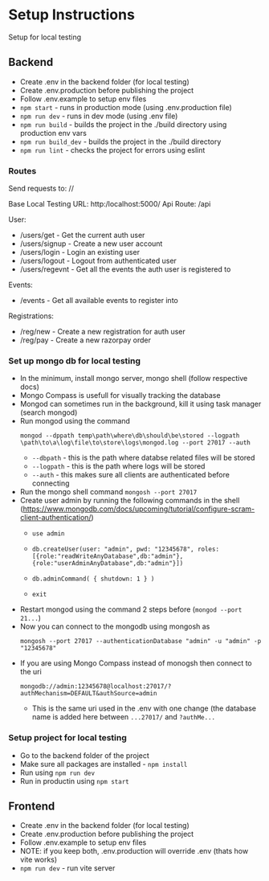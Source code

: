 # Setup Instructions
Setup for local testing

## Backend
* Create .env in the backend folder (for local testing)
* Create .env.production before publishing the project
* Follow .env.example to setup env files
* `npm start` - runs in production mode (using .env.production file)
* `npm run dev` - runs in dev mode (using .env file)
* `npm run build` - builds the project in the ./build directory using production env vars
* `npm run build_dev` - builds the project in the ./build directory
* `npm run lint` - checks the project for errors using eslint

### Routes
Send requests to: <Base URL>/<API Route>/<Reqd Route>

Base Local Testing URL: http:/localhost:5000/
Api Route: /api

User:
* /users/get - Get the current auth user
* /users/signup - Create a new user account
* /users/login - Login an existing user
* /users/logout - Logout from authenticated user
* /users/regevnt - Get all the events the auth user is registered to

Events:
* /events - Get all available events to register into

Registrations:
* /reg/new - Create a new registration for auth user
* /reg/pay - Create a new razorpay order

### Set up mongo db for local testing
* In the minimum, install mongo server, mongo shell (follow respective docs)
* Mongo Compass is usefull for visually tracking the database
* Mongod can sometimes run in the background, kill it using task manager (search mongod)
* Run mongod using the command
  ```
  mongod --dppath temp\path\where\db\should\be\stored --logpath \path\to\a\log\file\to\store\logs\mongod.log --port 27017 --auth
  ```
    * `--dbpath` - this is the path where databse related files will be stored
    * `--logpath` - this is the path where logs will be stored
    * `--auth` - this makes sure all clients are authenticated before connecting
* Run the mongo shell command `mongosh --port 27017`
* Create user admin by running the following commands in the shell (https://www.mongodb.com/docs/upcoming/tutorial/configure-scram-client-authentication/)
    * ```
      use admin
      ```
    * ```
      db.createUser(user: "admin", pwd: "12345678", roles: [{role:"readWriteAnyDatabase",db:"admin"}, {role:"userAdminAnyDatabase",db:"admin"}])
      ```
    * ```
      db.adminCommand( { shutdown: 1 } )
      ```
    * ```
      exit
      ```
* Restart mongod using the command 2 steps before (`mongod --port 21...`)
* Now you can connect to the mongodb using mongosh as
  ```
  mongosh --port 27017 --authenticationDatabase "admin" -u "admin" -p "12345678"
  ```
* If you are using Mongo Compass instead of monogsh then connect to the uri
  ```
  mongodb://admin:12345678@localhost:27017/?authMechanism=DEFAULT&authSource=admin
  ```
    * This is the same uri used in the .env with one change (the database name is added here between `...27017/` and `?authMe...`

### Setup project for local testing
* Go to the backend folder of the project
* Make sure all packages are installed - `npm install`
* Run using `npm run dev`
* Run in productin using `npm start`

## Frontend
* Create .env in the backend folder (for local testing)
* Create .env.production before publishing the project
* Follow .env.example to setup env files
* NOTE: if you keep both, .env.production will override .env (thats how vite works)
* `npm run dev` - run vite server
